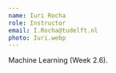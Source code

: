 ```yaml
---
name: Iuri Rocha
role: Instructor
email: I.Rocha@tudelft.nl
photo: Iuri.webp
---
```


Machine Learning (Week 2.6).